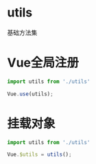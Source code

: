 # utils
基础方法集


# Vue全局注册

```javascript
import utils from './utils'

Vue.use(utils);
```
# 挂载对象

```javascript
import utils from './utils'

Vue.$utils = utils();
